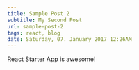 ```yaml
---
title: Sample Post 2
subtitle: My Second Post
url: sample-post-2
tags: react, blog
date: Saturday, 07. January 2017 12:26AM
---
```


React Starter App is awesome!
